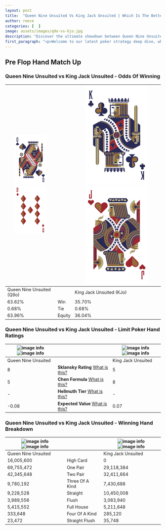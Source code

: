 ```yaml
---
layout: post
title:  "Queen Nine Unsuited Vs King Jack Unsuited | Which Is The Better Hand In Poker? A Complete Guide"
author: reece
categories: [  ]
image: assets/images/q9o-vs-kjo.jpg
description: "Discover the ultimate showdown between Queen Nine Unsuited and King Jack Unsuited in poker! Uncover the odds, strategies, and scenarios where one hand triumphs over the other. Get ready to up your poker game with this thrilling analysis."
first_paragraph: "<p>Welcome to our latest poker strategy deep dive, where we're pitting two distinct hands against each other in a high-stakes showdown: Queen Nine Unsuited vs King Jack Unsuited.</p><p>In the dynamic world of poker, every decision counts, and knowing which hand holds the upper hand is key to your success at the table.</p><p>In this article, we'll dissect these two hands, explore the scenarios where one dominates the other, and equip you with the knowledge to make strategic choices that can tip the odds in your favor.</p><p>Get ready to unravel the intriguing dynamics of these poker hands and elevate your game to new heights.</p>"
---
```




[comment]: # (sp0)

## Pre Flop Hand Match Up

<div class="table hand-ratings" markdown="1"> 



### Queen Nine Unsuited vs King Jack Unsuited - Odds Of Winning


    
| ![image info](assets/images/hand1/q.png) ![image info](assets/images/hand1/9o.png) |  | ![image info](assets/images/hand2/k.png) ![image info](assets/images/hand2/jo.png) |
| -------- | -------- | -------- |
| Queen Nine Unsuited (Q9o) |  | King Jack Unsuited (KJo) |
| 63.62% | Win | 35.70% |
| 0.68% | Tie | 0.68% |
| 63.96% | Equity | 36.04% |




[comment]: # (sp1)



### Queen Nine Unsuited vs King Jack Unsuited - Limit Poker Hand Ratings


    
| ![image info](https://www.riverpairs.com/assets/images/hand1/q.png) ![image info](https://www.riverpairs.com/assets/images/hand1/9o.png) |  | ![image info](https://www.riverpairs.com/assets/images/hand2/k.png) ![image info](https://www.riverpairs.com/assets/images/hand2/jo.png) |
| -------- | -------- | -------- |
| Queen Nine Unsuited |  | King Jack Unsuited |
| 8 | **Sklansky Rating** [What is this?](/sklansky-rating-explained) | 5 |
| 5 | **Chen Formula** [What is this?](/chen-formula-explained) | 8 |
| - | **Hellmuth Tier** [What is this?](/Hellmuth-tier-explained) | - |
| -0.08 | **Expected Value** [What is this?](/expected-value-explained) | 0.07 |




[comment]: # (sp2)



### Queen Nine Unsuited vs King Jack Unsuited - Winning Hand Breakdown


    
| ![image info](https://www.riverpairs.com/assets/images/hand1/q.png) ![image info](https://www.riverpairs.com/assets/images/hand1/9o.png) |  | ![image info](https://www.riverpairs.com/assets/images/hand2/k.png) ![image info](https://www.riverpairs.com/assets/images/hand2/jo.png) |
| -------- | -------- | -------- |
| Queen Nine Unsuited |  | King Jack Unsuited |
| 16,005,600 | High Card | 0 |
| 69,755,472 | One Pair | 29,118,384 |
| 42,345,648 | Two Pair | 32,411,664 |
| 9,780,192 | Three Of A Kind | 7,430,688 |
| 9,228,528 | Straight | 10,450,008 |
| 3,989,556 | Flush | 3,083,940 |
| 5,415,552 | Full House | 5,211,648 |
| 333,648 | Four Of A Kind | 285,120 |
| 23,472 | Straight Flush | 35,748 |




[comment]: # (sp3)



</div>

[comment]: # (sp4)



[comment]: # (sp5)

